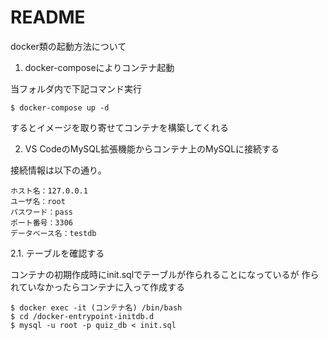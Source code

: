 # README

docker類の起動方法について

1. docker-composeによりコンテナ起動

当フォルダ内で下記コマンド実行

```
$ docker-compose up -d
```

するとイメージを取り寄せてコンテナを構築してくれる

2. VS CodeのMySQL拡張機能からコンテナ上のMySQLに接続する

接続情報は以下の通り。

```
ホスト名：127.0.0.1
ユーザ名：root
パスワード：pass
ポート番号：3306
データベース名：testdb
```

2.1. テーブルを確認する

コンテナの初期作成時にinit.sqlでテーブルが作られることになっているが
作られていなかったらコンテナに入って作成する

```
$ docker exec -it (コンテナ名) /bin/bash
$ cd /docker-entrypoint-initdb.d
$ mysql -u root -p quiz_db < init.sql 
```